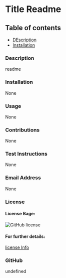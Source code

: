 # Title Readme

  ## Table of contents
  - [DEscription](#description)
  - [Installation](#installation)




  ### Description
  readme

  ### Installation 
  None

  ### Usage 
  None

  ### Contributions
  None

  ### Test Instructions
  None

  ### Email Address
  None

  ### License
  #### License Bage:
  ![GitHub license](https://img.shields.io/badge/license-ISC-blue.svg)
  #### For further details:
  [license Info](https://choosealicense.com/licenses/)

  ### GitHub
  undefined
